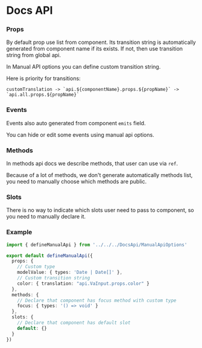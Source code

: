 # Docs API

### Props

By default prop use list from component. Its transition string is automatically generated from component name if its exists. If not, then use transition string from global api.

In Manual API options you can define custom transition string.

Here is priority for transitions:
```
customTranslation -> `api.${componentName}.props.${propName}` -> `api.all.props.${propName}`
```


### Events

Events also auto generated from component `emits` field.

You can hide or edit some events using manual api options.

### Methods

In methods api docs we describe methods, that user can use via `ref`.

Because of a lot of methods, we don't generate automatically methods list, you need to manually choose which methods are public.


### Slots

There is no way to indicate which slots user need to pass to component, so you need to manually declare it.

### Example

```ts
import { defineManualApi } from '../../../DocsApi/ManualApiOptions'

export default defineManualApi({
  props: {
    // Custom type
    modelValue: { types: 'Date | Date[]' },
    // Custom transition string
    color: { translation: "api.VaInput.props.color" }
  },
  methods: {
    // Declare that component has focus method with custom type
    focus: { types: '() => void' }
  },
  slots: {
    // Declare that component has default slot
    default: {}
  }
})

```
